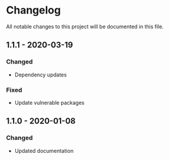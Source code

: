 # Changelog

All notable changes to this project will be documented in this file.

## 1.1.1 - 2020-03-19
### Changed
- Dependency updates
### Fixed
- Update vulnerable packages

## 1.1.0 - 2020-01-08
### Changed
- Updated documentation
